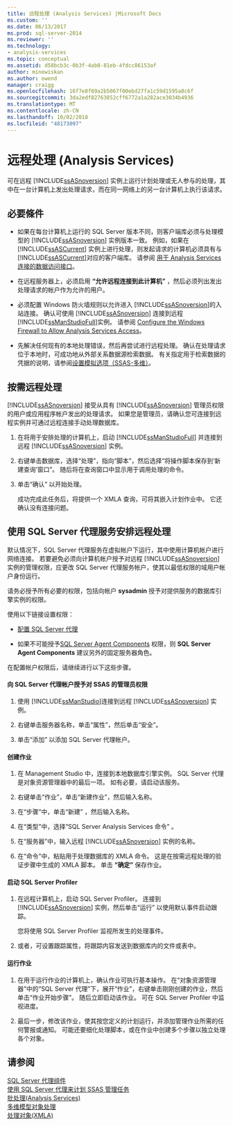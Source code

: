 ```yaml
---
title: 远程处理 (Analysis Services) |Microsoft Docs
ms.custom: ''
ms.date: 06/13/2017
ms.prod: sql-server-2014
ms.reviewer: ''
ms.technology:
- analysis-services
ms.topic: conceptual
ms.assetid: d58bcb3c-0b3f-4ab0-81eb-4fdcc86153af
author: minewiskan
ms.author: owend
manager: craigg
ms.openlocfilehash: 16f7e8f89a2b5067f00ebd27fa1c59d1595a8c6f
ms.sourcegitcommit: 3da2edf82763852cff6772a1a282ace3034b4936
ms.translationtype: MT
ms.contentlocale: zh-CN
ms.lasthandoff: 10/02/2018
ms.locfileid: "48173097"
---
```

# <a name="remote-processing-analysis-services"></a>远程处理 (Analysis Services)
  可在远程 [!INCLUDE[ssASnoversion](../../includes/ssasnoversion-md.md)] 实例上运行计划处理或无人参与的处理，其中在一台计算机上发出处理请求，而在同一网络上的另一台计算机上执行该请求。  
  
## <a name="prerequisites"></a>必要條件  
  
-   如果在每台计算机上运行的 SQL Server 版本不同，则客户端库必须与处理模型的 [!INCLUDE[ssASnoversion](../../includes/ssasnoversion-md.md)] 实例版本一致。 例如，如果在 [!INCLUDE[ssASCurrent](../../includes/ssascurrent-md.md)] 实例上进行处理，则发起请求的计算机必须具有与 [!INCLUDE[ssASCurrent](../../includes/ssascurrent-md.md)]对应的客户端库。 请参阅 [用于 Analysis Services 连接的数据访问接口](../instances/data-providers-used-for-analysis-services-connections.md)。  
  
-   在远程服务器上，必须启用 **“允许远程连接到此计算机”** ，然后必须列出发出处理请求的帐户作为允许的用户。  
  
-   必须配置 Windows 防火墙规则以允许进入 [!INCLUDE[ssASnoversion](../../includes/ssasnoversion-md.md)]的入站连接。 确认可使用 [!INCLUDE[ssASnoversion](../../includes/ssasnoversion-md.md)] 连接到远程 [!INCLUDE[ssManStudioFull](../../includes/ssmanstudiofull-md.md)]实例。 请参阅 [Configure the Windows Firewall to Allow Analysis Services Access](../instances/configure-the-windows-firewall-to-allow-analysis-services-access.md)。  
  
-   先解决任何现有的本地处理错误，然后再尝试进行远程处理。 确认在处理请求位于本地时，可成功地从外部关系数据源检索数据。 有关指定用于检索数据的凭据的说明，请参阅[设置模拟选项（SSAS-多维）](set-impersonation-options-ssas-multidimensional.md)。  
  
## <a name="on-demand-remote-processing"></a>按需远程处理  
 [!INCLUDE[ssASnoversion](../../includes/ssasnoversion-md.md)] 接受从具有 [!INCLUDE[ssASnoversion](../../includes/ssasnoversion-md.md)] 管理员权限的用户或应用程序帐户发出的处理请求。 如果您是管理员，请确认您可连接到远程实例并可通过远程连接手动处理数据库。  
  
1.  在将用于安排处理的计算机上，启动 [!INCLUDE[ssManStudioFull](../../includes/ssmanstudiofull-md.md)] 并连接到远程 [!INCLUDE[ssASnoversion](../../includes/ssasnoversion-md.md)] 实例。  
  
2.  右键单击数据库，选择“处理”，指向“脚本”，然后选择“将操作脚本保存到‘新建查询’窗口”。 随后将在查询窗口中显示用于调用处理的命令。  
  
3.  单击“确认”  以开始处理。  
  
     成功完成此任务后，将提供一个 XMLA 查询，可将其嵌入计划作业中。 它还确认没有连接问题。  
  
## <a name="schedule-remote-processing-using-sql-server-agent-service"></a>使用 SQL Server 代理服务安排远程处理  
 默认情况下，SQL Server 代理服务在虚拟帐户下运行，其中使用计算机帐户进行网络连接。 若要避免必须向计算机帐户授予对远程 [!INCLUDE[ssASnoversion](../../includes/ssasnoversion-md.md)] 实例的管理权限，应更改 SQL Server 代理服务帐户，使其以最低权限的域用户帐户身份运行。  
  
 请务必授予所有必要的权限，包括向帐户 **sysadmin** 授予对提供服务的数据库引擎实例的权限。  
  
 使用以下链接设置权限：  
  
-   [配置 SQL Server 代理](../../ssms/agent/configure-sql-server-agent.md)  
  
-   如果不可能授予[SQL Server Agent Components](../../ssms/agent/sql-server-agent.md#Components) 权限，则 **SQL Server Agent Components** 建议另外的固定服务器角色。  
  
 在配置帐户权限后，请继续进行以下这些步骤。  
  
#### <a name="grant-the-sql-server-agent-account-administrator-permission-on-ssas"></a>向 SQL Server 代理帐户授予对 SSAS 的管理员权限  
  
1.  使用 [!INCLUDE[ssManStudio](../../includes/ssmanstudio-md.md)]连接到远程 [!INCLUDE[ssASnoversion](../../includes/ssasnoversion-md.md)] 实例。  
  
2.  右键单击服务器名称，单击“属性”，然后单击“安全”。  
  
3.  单击“添加”  以添加 SQL Server 代理帐户。  
  
#### <a name="create-the-job"></a>创建作业  
  
1.  在 Management Studio 中，连接到本地数据库引擎实例。 SQL Server 代理是对象资源管理器中的最后一项。 如有必要，请启动该服务。  
  
2.  右键单击“作业”，单击“新建作业”，然后输入名称。  
  
3.  在“步骤”中，单击“新建”  ，然后输入名称。  
  
4.  在“类型”中，选择“SQL Server Analysis Services 命令” 。  
  
5.  在“服务器”中，输入远程 [!INCLUDE[ssASnoversion](../../includes/ssasnoversion-md.md)] 实例的名称。  
  
6.  在“命令”中，粘贴用于处理数据库的 XMLA 命令。 这是在按需远程处理的验证步骤中生成的 XMLA 脚本。 单击 **“确定”** 保存作业。  
  
#### <a name="start-sql-server-profiler"></a>启动 SQL Server Profiler  
  
1.  在远程计算机上，启动 SQL Server Profiler。 连接到 [!INCLUDE[ssASnoversion](../../includes/ssasnoversion-md.md)] 实例，然后单击“运行”  以使用默认事件启动跟踪。  
  
     您将使用 SQL Server Profiler 监视所发生的处理事件。  
  
2.  或者，可设置跟踪属性，将跟踪内容发送到数据库内的文件或表中。  
  
#### <a name="run-the-job"></a>运行作业  
  
1.  在用于运行作业的计算机上，确认作业可执行基本操作。 在“对象资源管理器”中的“SQL Server 代理”下，展开“作业”，右键单击刚刚创建的作业，然后单击“作业开始步骤”。 随后立即启动该作业。 可在 SQL Server Profiler 中监视进度。  
  
2.  最后一步，修改该作业，使其按您定义的计划运行，并添加管理作业所需的任何警报或通知。 可能还要细化处理脚本，或在作业中创建多个步骤以独立处理各个对象。  
  
## <a name="see-also"></a>请参阅  
 [SQL Server 代理组件](../../ssms/agent/sql-server-agent.md#Components)   
 [使用 SQL Server 代理来计划 SSAS 管理任务](../instances/schedule-ssas-administrative-tasks-with-sql-server-agent.md)   
 [批处理&#40;Analysis Services&#41;](batch-processing-analysis-services.md)   
 [多维模型对象处理](processing-a-multidimensional-model-analysis-services.md)   
 [处理对象&#40;XMLA&#41;](../xmla/xml-elements-objects.md)  
  
  
